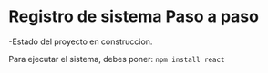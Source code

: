 <h1> Registro de sistema Paso a paso </h1>
-Estado del proyecto en construccion.

Para ejecutar el sistema, debes poner:
``` npm install react ```
